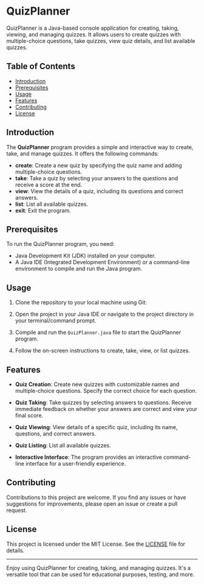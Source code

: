 # QuizPlanner

QuizPlanner is a Java-based console application for creating, taking, viewing, and managing quizzes. It allows users to create quizzes with multiple-choice questions, take quizzes, view quiz details, and list available quizzes.

## Table of Contents

- [Introduction](#introduction)
- [Prerequisites](#prerequisites)
- [Usage](#usage)
- [Features](#features)
- [Contributing](#contributing)
- [License](#license)

## Introduction

The **QuizPlanner** program provides a simple and interactive way to create, take, and manage quizzes. It offers the following commands:

- **create**: Create a new quiz by specifying the quiz name and adding multiple-choice questions.
- **take**: Take a quiz by selecting your answers to the questions and receive a score at the end.
- **view**: View the details of a quiz, including its questions and correct answers.
- **list**: List all available quizzes.
- **exit**: Exit the program.

## Prerequisites

To run the QuizPlanner program, you need:

- Java Development Kit (JDK) installed on your computer.
- A Java IDE (Integrated Development Environment) or a command-line environment to compile and run the Java program.

## Usage

1. Clone the repository to your local machine using Git:


2. Open the project in your Java IDE or navigate to the project directory in your terminal/command prompt.

3. Compile and run the `QuizPlanner.java` file to start the QuizPlanner program.

4. Follow the on-screen instructions to create, take, view, or list quizzes.

## Features

- **Quiz Creation**: Create new quizzes with customizable names and multiple-choice questions. Specify the correct choice for each question.

- **Quiz Taking**: Take quizzes by selecting answers to questions. Receive immediate feedback on whether your answers are correct and view your final score.

- **Quiz Viewing**: View details of a specific quiz, including its name, questions, and correct answers.

- **Quiz Listing**: List all available quizzes.

- **Interactive Interface**: The program provides an interactive command-line interface for a user-friendly experience.

## Contributing

Contributions to this project are welcome. If you find any issues or have suggestions for improvements, please open an issue or create a pull request.

## License

This project is licensed under the MIT License. See the [LICENSE](LICENSE) file for details.

---

Enjoy using QuizPlanner for creating, taking, and managing quizzes. It's a versatile tool that can be used for educational purposes, testing, and more.
